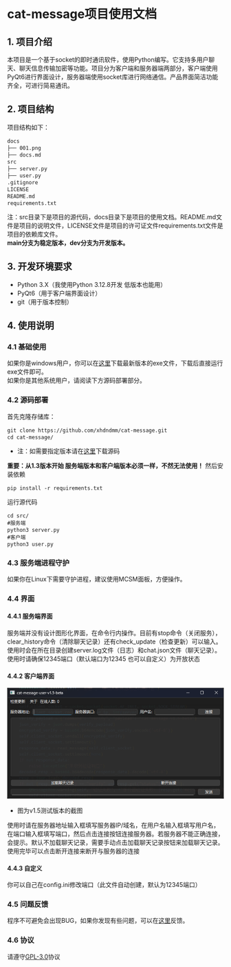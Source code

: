 # cat-message项目使用文档
## 1. 项目介绍
本项目是一个基于socket的即时通讯软件，使用Python编写。它支持多用户聊天、聊天信息传输加密等功能。项目分为客户端和服务器端两部分，客户端使用PyQt6进行界面设计，服务器端使用socket库进行网络通信。产品界面简洁功能齐全，可进行简易通讯。
## 2. 项目结构
项目结构如下：
```
docs
├── 001.png
├── docs.md
src
├── server.py
├── user.py
.gitignore
LICENSE
README.md
requirements.txt
```
注：src目录下是项目的源代码，docs目录下是项目的使用文档。README.md文件是项目的说明文件，LICENSE文件是项目的许可证文件requirements.txt文件是项目的依赖库文件。  
**main分支为稳定版本，dev分支为开发版本。**
## 3. 开发环境要求
- Python 3.X（我使用Python 3.12.8开发 低版本也能用）
- PyQt6（用于客户端界面设计）
- git（用于版本控制）
## 4. 使用说明
### 4.1 基础使用
如果你是windows用户，你可以在[这里](https://github.com/xhdndmm/cat-message/releases)下载最新版本的exe文件，下载后直接运行exe文件即可。  
如果你是其他系统用户，请阅读下方源码部署部分。
### 4.2 源码部署
首先克隆存储库：
```
git clone https://github.com/xhdndmm/cat-message.git
cd cat-message/
```
* 注：如需要指定版本请在[这里](https://github.com/xhdndmm/cat-message/releases)下载源码  

**重要：从1.3版本开始 服务端版本和客户端版本必须一样，不然无法使用！**
然后安装依赖
```
pip install -r requirements.txt
```
运行源代码
```
cd src/
#服务端
python3 server.py
#客户端
python3 user.py
```
### 4.3 服务端进程守护
如果你在Linux下需要守护进程，建议使用MCSM面板，方便操作。
### 4.4 界面
#### 4.4.1 服务端界面
服务端并没有设计图形化界面，在命令行内操作。目前有stop命令（关闭服务），clear_history命令（清除聊天记录）还有check_update（检查更新）可以输入。使用时会在所在目录创建server.log文件（日志）和chat.json文件（聊天记录）。使用时请确保12345端口（默认端口为12345 也可以自定义）为开放状态
#### 4.4.2 客户端界面
![客户端界面截图](/docs/001.png)  
* 图为v1.5测试版本的截图  

使用时请在服务器地址输入框填写服务器IP/域名，在用户名输入框填写用户名，在端口输入框填写端口，然后点击连接按钮连接服务器。若服务器不能正确连接，会提示。默认不加载聊天记录，需要手动点击加载聊天记录按钮来加载聊天记录。使用完毕可以点击断开连接来断开与服务器的连接
#### 4.4.3 自定义
你可以自己在config.ini修改端口（此文件自动创建，默认为12345端口）
### 4.5 问题反馈
程序不可避免会出现BUG，如果你发现有些问题，可以在[这里](https://github.com/xhdndmm/cat-message/issues)反馈。
### 4.6 协议
请遵守[GPL-3.0](/LICENSE)协议